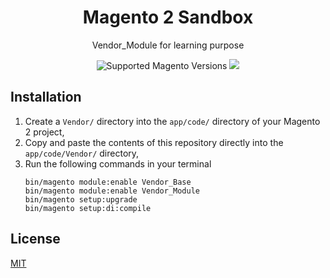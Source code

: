 <h1 align="center">Magento 2 Sandbox</h1> 

<div align="center">
  <p>Vendor_Module for learning purpose</p>
  <img src="https://img.shields.io/badge/magento-2.4-brightgreen.svg?logo=magento&longCache=true&style=flat-square" alt="Supported Magento Versions" />
  <a href="https://opensource.org/licenses/MIT" target="_blank"><img src="https://img.shields.io/badge/license-MIT-blue.svg" /></a>
</div>

## Installation

1. Create a ```Vendor/``` directory into the ```app/code/``` directory of your Magento 2 project, 
2. Copy and paste the contents of this repository directly into the ```app/code/Vendor/``` directory,
3. Run the following commands in your terminal
   ```
   bin/magento module:enable Vendor_Base
   bin/magento module:enable Vendor_Module
   bin/magento setup:upgrade
   bin/magento setup:di:compile
   ```

## License

[MIT](https://opensource.org/licenses/MIT)
